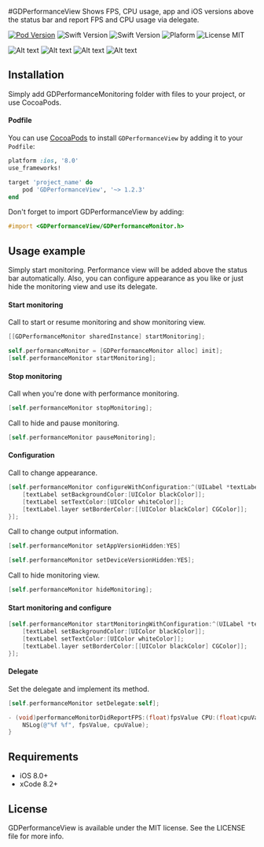 #GDPerformanceView
Shows FPS, CPU usage, app and iOS versions above the status bar and report FPS and CPU usage via delegate.

[![Pod Version](https://img.shields.io/badge/Pod-1.2.0-6193DF.svg)](https://cocoapods.org/)
![Swift Version](https://img.shields.io/badge/xCode-8.2+-blue.svg) 
![Swift Version](https://img.shields.io/badge/iOS-8.0+-blue.svg) 
![Plaform](https://img.shields.io/badge/Platform-iOS-lightgrey.svg)
![License MIT](https://img.shields.io/badge/License-MIT-lightgrey.svg) 

![Alt text](https://github.com/dani-gavrilov/GDPerformanceView/blob/master/performance_view.PNG?raw=true "Example PNG")
![Alt text](https://github.com/dani-gavrilov/GDPerformanceView/blob/master/performance_view_2.PNG?raw=true "Example PNG")
![Alt text](https://github.com/dani-gavrilov/GDPerformanceView/blob/master/performance_view_3.PNG?raw=true "Example PNG")
![Alt text](https://github.com/dani-gavrilov/GDPerformanceView/blob/master/performance_view_4.PNG?raw=true "Example PNG")

## Installation
Simply add GDPerformanceMonitoring folder with files to your project, or use CocoaPods.

#### Podfile
You can use [CocoaPods](http://cocoapods.org/) to install `GDPerformanceView` by adding it to your `Podfile`:

```ruby
platform :ios, '8.0'
use_frameworks!

target 'project_name' do
	pod 'GDPerformanceView', '~> 1.2.3'
end
```
Don't forget to import GDPerformanceView by adding: 

```objective-c
#import <GDPerformanceView/GDPerformanceMonitor.h>
```

## Usage example

Simply start monitoring. Performance view will be added above the status bar automatically.
Also, you can configure appearance as you like or just hide the monitoring view and use its delegate.

#### Start monitoring

Call to start or resume monitoring and show monitoring view.

```objective-c
[[GDPerformanceMonitor sharedInstance] startMonitoring];
```

```objective-c
self.performanceMonitor = [GDPerformanceMonitor alloc] init];
[self.performanceMonitor startMonitoring];
```

#### Stop monitoring

Call when you're done with performance monitoring.

```objective-c
[self.performanceMonitor stopMonitoring];
```

Call to hide and pause monitoring.

```objective-c
[self.performanceMonitor pauseMonitoring];
```

#### Configuration

Call to change appearance.

```objective-c
[self.performanceMonitor configureWithConfiguration:^(UILabel *textLabel) {
	[textLabel setBackgroundColor:[UIColor blackColor]];
	[textLabel setTextColor:[UIColor whiteColor]];
	[textLabel.layer setBorderColor:[[UIColor blackColor] CGColor]];
}];
```

Call to change output information.

```objective-c
[self.performanceMonitor setAppVersionHidden:YES]
```
```objective-c
[self.performanceMonitor setDeviceVersionHidden:YES];
```

Call to hide monitoring view.

```objective-c
[self.performanceMonitor hideMonitoring];
```

#### Start monitoring and configure

```objective-c
[self.performanceMonitor startMonitoringWithConfiguration:^(UILabel *textLabel) {
	[textLabel setBackgroundColor:[UIColor blackColor]];
	[textLabel setTextColor:[UIColor whiteColor]];
	[textLabel.layer setBorderColor:[[UIColor blackColor] CGColor]];
}];
```

#### Delegate

Set the delegate and implement its method.

```objective-c
[self.performanceMonitor setDelegate:self];
```

```objective-c
- (void)performanceMonitorDidReportFPS:(float)fpsValue CPU:(float)cpuValue {
    NSLog(@"%f %f", fpsValue, cpuValue);
}
```

## Requirements
- iOS 8.0+
- xCode 8.2+

## License
GDPerformanceView is available under the MIT license. See the LICENSE file for more info.
